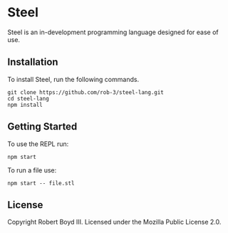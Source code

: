 # Steel

Steel is an in-development programming language designed for ease of use.

## Installation

To install Steel, run the following commands.

```
git clone https://github.com/rob-3/steel-lang.git
cd steel-lang
npm install
```

## Getting Started

To use the REPL run:
```
npm start
```

To run a file use:
```
npm start -- file.stl
```

## License

Copyright Robert Boyd III. Licensed under the Mozilla Public License 2.0.
